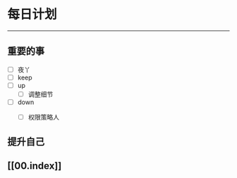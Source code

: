 
# 每日计划
---
## 重要的事

- [ ]    夜丫
- [ ]   keep
- [ ]  up
	- [ ] 调整细节
- [ ] down
	- [ ] 权限策略人



## 提升自己

  



## [[00.index]]










